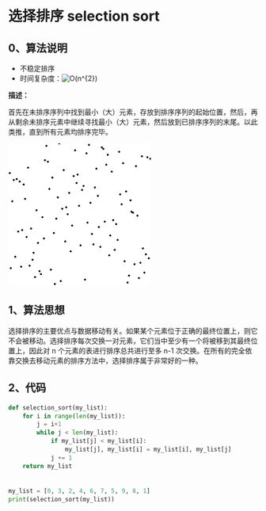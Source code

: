 # 选择排序 selection sort

## 0、算法说明

- 不稳定排序
- 时间复杂度：![O(n^{2})](https://wikimedia.org/api/rest_v1/media/math/render/svg/6cd9594a16cb898b8f2a2dff9227a385ec183392)

**描述：**

首先在未排序序列中找到最小（大）元素，存放到排序序列的起始位置，然后，再从剩余未排序元素中继续寻找最小（大）元素，然后放到已排序序列的末尾。以此类推，直到所有元素均排序完毕。

![](./Selection_sort_animation.gif)

## 1、算法思想

选择排序的主要优点与数据移动有关。如果某个元素位于正确的最终位置上，则它不会被移动。选择排序每次交换一对元素，它们当中至少有一个将被移到其最终位置上，因此对 n 个元素的表进行排序总共进行至多 n-1 次交换。在所有的完全依靠交换去移动元素的排序方法中，选择排序属于非常好的一种。

## 2、代码

```python
def selection_sort(my_list):
    for i in range(len(my_list)):
        j = i+1
        while j < len(my_list):
            if my_list[j] < my_list[i]:
                my_list[j], my_list[i] = my_list[i], my_list[j]
            j += 1
    return my_list


my_list = [0, 3, 2, 4, 6, 7, 5, 9, 8, 1]
print(selection_sort(my_list))
```

